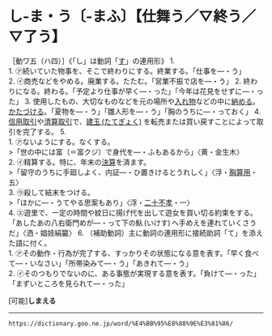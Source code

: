 # し‐ま・う〔‐まふ〕【仕舞う／▽終う／▽了う】

［動ワ五（ハ四）］《「し」は動詞「[す](https://dictionary.goo.ne.jp/word/%E7%82%BA_%28%E3%81%99%29/#jn-116050)」の連用形》
1.     
    1.  ㋐続いていた物事を、そこで終わりにする。終業する。「仕事を―・う」        
    2.  ㋑商売などをやめる。廃業する。たたむ。「営業不振で店を―・う」
2. 終わりになる。終わる。「予定より仕事が早く―・った」「今年は花見をせずに―・った」
3. 使用したもの、大切なものなどを元の場所や[入れ物](いれもの（入れ物／容れ物）)などの中に[納める](おさめる（収める／納める）)。[かたづける](かたづかる（片付ける）)。「夏物を―・う」「雛人形を―・う」「胸のうちに―・っておく」
4. [信用取引](https://dictionary.goo.ne.jp/word/%E4%BF%A1%E7%94%A8%E5%8F%96%E5%BC%95/#jn-115875)や[清算取引](https://dictionary.goo.ne.jp/word/%E6%B8%85%E7%AE%97%E5%8F%96%E5%BC%95/#jn-121599)で、[建玉 (たてぎょく)](https://dictionary.goo.ne.jp/word/%E5%BB%BA%E7%8E%89/#jn-137578) を転売または買い戻すことによって取引を完了する。
5.  
    1.  ㋐ないようにする。なくする。        
        >「世の中には富（＝富クジ）で身代を―・ふもあるから」〈黄・金生木〉        
    2.  ㋑精算する。特に、年末の[決算](https://dictionary.goo.ne.jp/word/%E6%B1%BA%E7%AE%97/#jn-68305)を済ます。        
        >「留守のうちに手廻しよく、内証―・ひ置きけるとうれしく」〈浮・[胸算用](https://dictionary.goo.ne.jp/word/%E4%B8%96%E9%96%93%E8%83%B8%E7%AE%97%E7%94%A8/#jn-123970)・五〉        
    3.  ㋒殺して結末をつける。        
        >「ほかに―・うてやる思案もあり」〈浮・[二十不孝](https://dictionary.goo.ne.jp/word/%E6%9C%AC%E6%9C%9D%E4%BA%8C%E5%8D%81%E4%B8%8D%E5%AD%9D/#jn-206258)・一〉        
    4.  ㋓遊里で、一定の時間や紋日に揚げ代を出して遊女を買い切る約束をする。        
        「あしたあの八右衛門めが―・って下の魞 (いけす) へ手めえを連れていくさうだ」〈洒・娼妓絹籭〉
6. （補助動詞）主に動詞の連用形に接続助詞「て」を添えた語に付く。    
    1.  ㋐その動作・行為が完了する、すっかりその状態になる意を表す。「早く食べて―・いなさい」「所帯染みて―・う」「あきれて―・う」        
    2.  ㋑そのつもりでないのに、ある事態が実現する意を表す。「負けて―・った」「まずいところを見られて―・った」
        

\[可能\]**しまえる**

---
`https://dictionary.goo.ne.jp/word/%E4%BB%95%E8%88%9E%E3%81%86/`